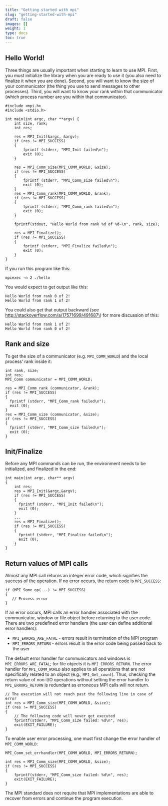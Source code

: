 ```yaml
---
title: "Getting started with mpi"
slug: "getting-started-with-mpi"
draft: false
images: []
weight: 1
type: docs
toc: true
---
```


## Hello World!
Three things are usually important when starting to learn to use MPI. First, you must initialize the library when you are ready to use it (you also need to finalize it when you are done). Second, you will want to know the size of your communicator (the thing you use to send messages to other processes). Third, you will want to know your rank within that communicator (which process number are you within that communicator).

    #include <mpi.h>
    #include <stdio.h>
    
    int main(int argc, char **argv) {
        int size, rank;
        int res;
    
        res = MPI_Init(&argc, &argv);
        if (res != MPI_SUCCESS)
        {
            fprintf (stderr, "MPI_Init failed\n");
            exit (0);
        }
    
        res = MPI_Comm_size(MPI_COMM_WORLD, &size);
        if (res != MPI_SUCCESS)
        {
            fprintf (stderr, "MPI_Comm_size failed\n");
            exit (0);
        }
        res = MPI_Comm_rank(MPI_COMM_WORLD, &rank);
        if (res != MPI_SUCCESS)
        {
            fprintf (stderr, "MPI_Comm_rank failed\n");
            exit (0);
        }
    
        fprintf(stdout, "Hello World from rank %d of %d~\n", rank, size);
    
        res = MPI_Finalize();
        if (res != MPI_SUCCESS)
        {
            fprintf (stderr, "MPI_Finalize failed\n");
            exit (0);
        }
    }

If you run this program like this:

    mpiexec -n 2 ./hello

You would expect to get output like this:

    Hello World from rank 0 of 2!
    Hello World from rank 1 of 2!

You could also get that output backward (see http://stackoverflow.com/a/17571699/491687\) for more discussion of this:
    
    Hello World from rank 1 of 2!
    Hello World from rank 0 of 2!


## Rank and size
To get the size of a communicator (e.g. `MPI_COMM_WORLD`) and the local process' rank inside it:
 
    int rank, size;
    int res;
    MPI_Comm communicator = MPI_COMM_WORLD;

    res = MPI_Comm_rank (communicator, &rank);
    if (res != MPI_SUCCESS)
    {
      fprintf (stderr, "MPI_Comm_rank failed\n");
      exit (0);
    }
    res = MPI_Comm_size (communicator, &size);
    if (res != MPI_SUCCESS)
    {
      fprintf (stderr, "MPI_Comm_size failed\n");
      exit (0);
    }


## Init/Finalize
Before any MPI commands can be run, the environment needs to be initialized, and finalized in the end:

    int main(int argc, char** argv)
    {
        int res;
        res = MPI_Init(&argc,&argv);
        if (res != MPI_SUCCESS)
        {
          fprintf (stderr, "MPI_Init failed\n");
          exit (0);
        }
        ...
        res = MPI_Finalize();
        if (res != MPI_SUCCESS)
        {
          fprintf (stderr, "MPI_Finalize failed\n");
          exit (0);
        }
    }

## Return values of MPI calls
Almost any MPI call returns an integer error code, which signifies the success of the operation. If no error occurs, the return code is `MPI_SUCCESS`:

<!-- language-all: lang-c -->

    if (MPI_Some_op(...) != MPI_SUCCESS)
    {
       // Process error
    }

If an error occurs, MPI calls an error handler associated with the communicator, window or file object before returning to the user code. There are two predefined error handlers (the user can define additional error handlers):

* `MPI_ERRORS_ARE_FATAL` - errors result in termination of the MPI program
* `MPI_ERRORS_RETURN` - errors result in the error code being passed back to the user

The default error handler for communicators and windows is `MPI_ERRORS_ARE_FATAL`; for file objects it is `MPI_ERRORS_RETURN`. The error handler for `MPI_COMM_WORLD` also applies to all operations that are not specifically related to an object (e.g., `MPI_Get_count`). Thus, checking the return value of non-I/O operations without setting the error handler to `MPI_ERRORS_RETURN` is redundant as erroneous MPI calls will not return.

    // The execution will not reach past the following line in case of error
    int res = MPI_Comm_size(MPI_COMM_WORLD, &size);
    if (res != MPI_SUCCESS)
    {
        // The following code will never get executed
        fprintf(stderr, "MPI_Comm_size failed: %d\n", res);
        exit(EXIT_FAILURE);
    }

To enable user error processing, one must first change the error handler of `MPI_COMM_WORLD`:

    MPI_Comm_set_errhandler(MPI_COMM_WORLD, MPI_ERRORS_RETURN);

    int res = MPI_Comm_size(MPI_COMM_WORLD, &size);
    if (res != MPI_SUCCESS)
    {
        fprintf(stderr, "MPI_Comm_size failed: %d\n", res);
        exit(EXIT_FAILURE);
    }

The MPI standard does not require that MPI implementations are able to recover from errors and continue the program execution.

